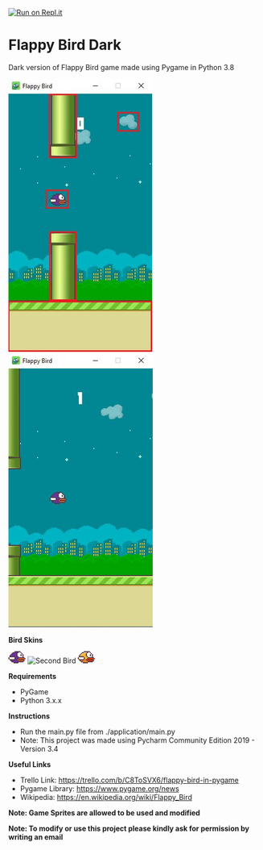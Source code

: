 [![Run on Repl.it](https://repl.it/badge/github.com/isakurbanov744/flappy-bird-dark)](https://repl.it/@isakurbanov/flappy-bird-dark)
# Flappy Bird Dark
Dark version of Flappy Bird game made using Pygame in Python 3.8

![Preview of the Image](images/game-04.JPG)
![Preview of the Image](images/game-03.JPG)

**Bird Skins**

![First Bird](src/sprites/bird-mid-flap.png)
![Second Bird](src/sprites/geen-bird-mid-flap.png)
![Third Bird](src/sprites/yellow-bird-mid-flap.png)

**Requirements**

- PyGame
- Python 3.x.x

**Instructions**
- Run the main.py file from ./application/main.py
- Note: This project was made using Pycharm Community Edition 2019 - Version 3.4

**Useful Links**

- Trello Link: https://trello.com/b/C8ToSVX6/flappy-bird-in-pygame
- Pygame Library: https://www.pygame.org/news
- Wikipedia: https://en.wikipedia.org/wiki/Flappy_Bird

**Note: Game Sprites are allowed to be used and modified**


**Note: To modify or use this project please kindly ask for permission by writing an email**
